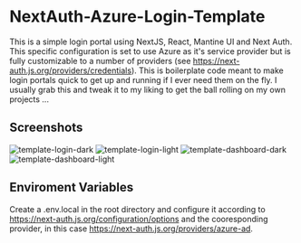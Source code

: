 # NextAuth-Azure-Login-Template
This is a simple login portal using NextJS, React, Mantine UI and Next Auth. This specific configuration is set to use Azure as it's service provider but is fully customizable to a number of providers (see https://next-auth.js.org/providers/credentials). This is boilerplate code meant to make login portals quick to get up and running if I ever need them on the fly. I usually grab this and tweak it to my liking to get the ball rolling on my own projects ...

## Screenshots
![template-login-dark](https://user-images.githubusercontent.com/26133178/166849919-1373a122-425c-43d3-8fb4-f13ef45ff2e6.PNG)
![template-login-light](https://user-images.githubusercontent.com/26133178/166849860-85832109-d83a-4e5c-b9fd-231d8941ad22.PNG)
![template-dashboard-dark](https://user-images.githubusercontent.com/26133178/166849829-9370d970-2e6a-4175-a72c-c4e4b4332018.png)
![template-dashboard-light](https://user-images.githubusercontent.com/26133178/166849833-326c4d9b-c84f-41bb-9e0c-cf868c19e9f3.png)

## Enviroment Variables
Create a .env.local in the root directory and configure it according to https://next-auth.js.org/configuration/options and the cooresponding provider, in this case https://next-auth.js.org/providers/azure-ad. 
